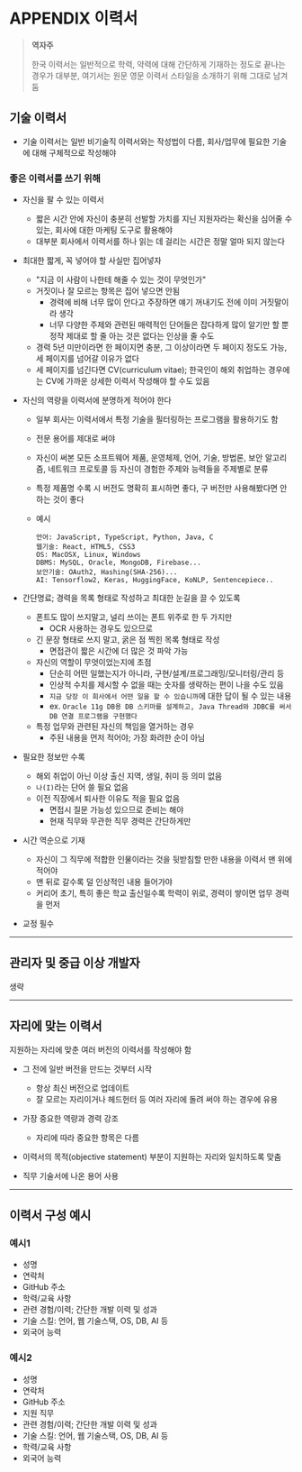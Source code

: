 # APPENDIX 이력서

> **역자주**
>
> 한국 이력서는 일반적으로 학력, 약력에 대해 간단하게 기재하는 정도로 끝나는 경우가 대부분,
> 여기서는 원문 영문 이력서 스타일을 소개하기 위해 그대로 남겨둠

## 기술 이력서

- 기술 이력서는 일반 비기술직 이력서와는 작성법이 다름, 회사/업무에 필요한 기술에 대해 구체적으로 작성해야

### 좋은 이력서를 쓰기 위해

- 자신을 팔 수 있는 이력서

  - 짧은 시간 안에 자신이 충분히 선발할 가치를 지닌 지원자라는 확신을 심어줄 수 있는, 회사에 대한 마케팅 도구로 활용해야
  - 대부분 회사에서 이력서를 하나 읽는 데 걸리는 시간은 정말 얼마 되지 않는다

- 최대한 짧게, 꼭 넣어야 할 사실만 집어넣자

  - "지금 이 사람이 나한테 해줄 수 있는 것이 무엇인가"
  - 거짓이나 잘 모르는 항목은 집어 넣으면 안됨
    - 경력에 비해 너무 많이 안다고 주장하면 얘기 꺼내기도 전에 이미 거짓말이라 생각
    - 너무 다양한 주제와 관련된 매력적인 단어들은 잡다하게 많이 알기만 할 뿐 정작 제대로 할 줄 아는 것은 없다는 인상을 줄 수도
  - 경력 5년 미만이라면 한 페이지면 충분, 그 이상이라면 두 페이지 정도도 가능, 세 페이지를 넘어갈 이유가 없다
  - 세 페이지를 넘긴다면 CV(curriculum vitae); 한국인이 해외 취업하는 경우에는 CV에 가까운 상세한 이력서 작성해야 할 수도 있음

- 자신의 역량을 이력서에 분명하게 적어야 한다

  - 일부 회사는 이력서에서 특정 기술을 필터링하는 프로그램을 활용하기도 함
  - 전문 용어를 제대로 써야
  - 자신이 써본 모든 소프트웨어 제품, 운영체제, 언어, 기술, 방법론, 보안 알고리즘, 네트워크 프로토콜 등 자신이 경험한 주제와 능력들을 주제별로 분류
  - 특정 제품명 수록 시 버전도 명확히 표시하면 좋다, 구 버전만 사용해봤다면 안하는 것이 좋다
  - 예시

    ```
    언어: JavaScript, TypeScript, Python, Java, C
    웹기술: React, HTML5, CSS3
    OS: MacOSX, Linux, Windows
    DBMS: MySQL, Oracle, MongoDB, Firebase...
    보안기술: OAuth2, Hashing(SHA-256)...
    AI: Tensorflow2, Keras, HuggingFace, KoNLP, Sentencepiece..
    ```

- 간단명료; 경력을 목록 형태로 작성하고 최대한 눈길을 끌 수 있도록

  - 폰트도 많이 쓰지말고, 널리 쓰이는 폰트 위주로 한 두 가지만
    - OCR 사용하는 경우도 있으므로
  - 긴 문장 형태로 쓰지 말고, 굵은 점 찍힌 목록 형태로 작성
    - 면접관이 짧은 시간에 더 많은 것 파악 가능
  - 자신의 역할이 무엇이었는지에 초점
    - 단순히 어떤 일했는지가 아니라, 구현/설계/프로그래밍/모니터링/관리 등
    - 인상적 수치를 제시할 수 없을 때는 숫자를 생략하는 편이 나을 수도 있음
    - `지금 당장 이 회사에서 어떤 일을 할 수 있습니까`에 대한 답이 될 수 있는 내용
    - ex. `Oracle 11g DB용 DB 스키마를 설계하고, Java Thread와 JDBC를 써서 DB 연결 프로그램을 구현했다`
  - 특정 업무와 관련된 자신의 책임을 열거하는 경우
    - 주된 내용을 먼저 적어야; 가장 화려한 순이 아님

- 필요한 정보만 수록

  - 해외 취업이 아닌 이상 출신 지역, 생일, 취미 등 의미 없음
  - `나(I)`라는 단어 쓸 필요 없음
  - 이전 직장에서 퇴사한 이유도 적을 필요 없음
    - 면접시 질문 가능성 있으므로 준비는 해야
    - 현재 직무와 무관한 직무 경력은 간단하게만

- 시간 역순으로 기재

  - 자신이 그 직무에 적합한 인물이라는 것을 뒷받침할 만한 내용을 이력서 맨 위에 적어야
  - 맨 뒤로 갈수록 덜 인상적인 내용 들어가야
  - 커리어 초기, 특히 좋은 학교 출신일수록 학력이 위로, 경력이 쌓이면 업무 경력을 먼저

- 교정 필수

---

## 관리자 및 중급 이상 개발자

생략

---

## 자리에 맞는 이력서

지원하는 자리에 맞춘 여러 버전의 이력서를 작성해야 함

- 그 전에 일반 버전을 만드는 것부터 시작

  - 항상 최신 버전으로 업데이트
  - 잘 모르는 자리이거나 헤드헌터 등 여러 자리에 돌려 써야 하는 경우에 유용

- 가장 중요한 역량과 경력 강조

  - 자리에 따라 중요한 항목은 다름

- 이력서의 목적(objective statement) 부분이 지원하는 자리와 일치하도록 맞춤
- 직무 기술서에 나온 용어 사용

---

## 이력서 구성 예시

### 예시1

- 성명
- 연락처
- GitHub 주소
- 학력/교육 사항
- 관련 경험/이력; 간단한 개발 이력 및 성과
- 기술 스킬: 언어, 웹 기술스택, OS, DB, AI 등
- 외국어 능력

### 예시2

- 성명
- 연락처
- GitHub 주소
- 지원 직무
- 관련 경험/이력; 간단한 개발 이력 및 성과
- 기술 스킬: 언어, 웹 기술스택, OS, DB, AI 등
- 학력/교육 사항
- 외국어 능력
